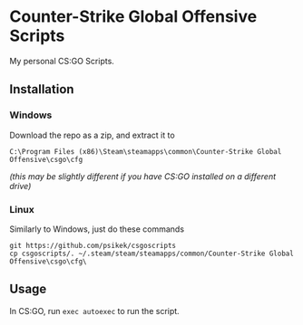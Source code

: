 # Counter-Strike Global Offensive Scripts
My personal CS:GO Scripts.
## Installation
### Windows
Download the repo as a zip, and extract it to

`C:\Program Files (x86)\Steam\steamapps\common\Counter-Strike Global Offensive\csgo\cfg`

*(this may be slightly different if you have CS:GO installed on a different drive)*
### Linux
Similarly to Windows, just do these commands

```
git https://github.com/psikek/csgoscripts
cp csgoscripts/. ~/.steam/steam/steamapps/common/Counter-Strike Global Offensive\csgo\cfg\
```
## Usage
In CS:GO, run `exec autoexec` to run the script.
